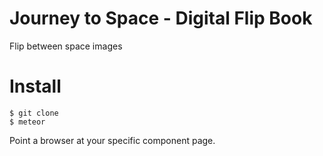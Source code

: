 # Journey to Space - Digital Flip Book

Flip between space images

# Install
```
$ git clone
$ meteor
```

Point a browser at your specific component page.

